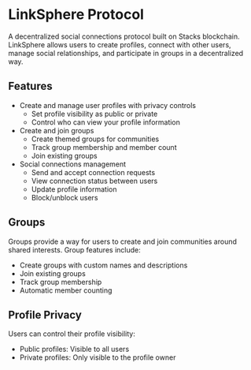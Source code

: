 # LinkSphere Protocol

A decentralized social connections protocol built on Stacks blockchain. LinkSphere allows users to create profiles, connect with other users, manage social relationships, and participate in groups in a decentralized way.

## Features
- Create and manage user profiles with privacy controls
  - Set profile visibility as public or private
  - Control who can view your profile information
- Create and join groups
  - Create themed groups for communities
  - Track group membership and member count
  - Join existing groups
- Social connections management
  - Send and accept connection requests 
  - View connection status between users
  - Update profile information
  - Block/unblock users

## Groups
Groups provide a way for users to create and join communities around shared interests. Group features include:
- Create groups with custom names and descriptions
- Join existing groups
- Track group membership
- Automatic member counting

## Profile Privacy
Users can control their profile visibility:
- Public profiles: Visible to all users
- Private profiles: Only visible to the profile owner
